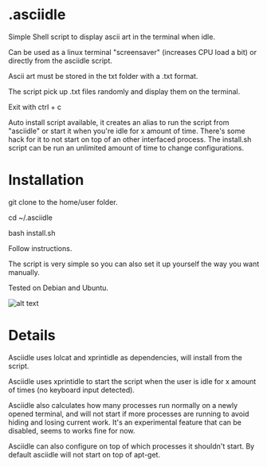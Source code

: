 # .asciidle
Simple Shell script to display ascii art in the terminal when idle.

Can be used as a linux terminal "screensaver" (increases CPU load a bit) or directly from the asciidle script.

Ascii art must be stored in the txt folder with a .txt format.

The script pick up .txt files randomly and display them on the terminal.

Exit with ctrl + c

Auto install script available, it creates an alias to run the script from "asciidle" or start it when you're idle for x amount of time. There's some hack for it to not start on top of an other interfaced process. The install.sh script can be run an unlimited amount of time to change configurations.

# Installation

git clone to the home/user folder.

cd ~/.asciidle

bash install.sh

Follow instructions.

The script is very simple so you can also set it up yourself the way you want manually.

Tested on Debian and Ubuntu.

![alt text](https://files.catbox.moe/klulg5.jpg)

# Details

Asciidle uses lolcat and xprintidle as dependencies, will install from the script.

Asciidle uses xprintidle to start the script when the user is idle for x amount of times (no keyboard input detected).

Asciidle also calculates how many processes run normally on a newly opened terminal, and will not start if more processes are running to avoid hiding and losing current work.
It's an experimental feature that can be disabled, seems to works fine for now.

Asciidle can also configure on top of which processes it shouldn't start. By default asciidle will not start on top of apt-get.
